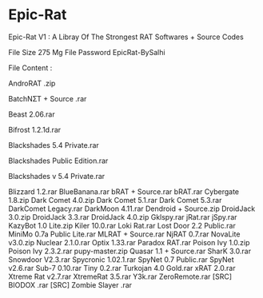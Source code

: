 # Epic-Rat
Epic-Rat V1 : A Libray Of The Strongest RAT Softwares + Source Codes


File Size 275 Mg
File Password EpicRat-BySalhi

File Content :

AndroRAT .zip

BatchNƩT + Source .rar

Beast 2.06.rar

Bifrost 1.2.1d.rar

Blackshades 5.4 Private.rar

Blackshades Public Edition.rar

Blackshades v 5.4 Private.rar

Blizzard 1.2.rar
BlueBanana.rar
bRAT + Source.rar
bRAT.rar
Cybergate 1.8.zip
Dark Comet 4.0.zip
Dark Comet 5.1.rar
Dark Comet 5.3.rar
DarkComet Legacy.rar
DarkMoon 4.11.rar
Dendroid + Source.zip
DroidJack 3.0.zip
DroidJack 3.3.rar
DroidJack 4.0.zip
Gklspy.rar
jRat.rar
jSpy.rar
KazyBot 1.0 Lite.zip
Kiler 10.0.rar
Loki Rat.rar
Lost Door 2.2 Public.rar
MiniMo 0.7a Public Lite.rar
MLRAT + Source.rar
NjRAT 0.7.rar
NovaLite v3.0.zip
Nuclear 2.1.0.rar
Optix 1.33.rar
Paradox RAT.rar
Poison Ivy 1.0.zip
Poison Ivy 2.3.2.rar
pupy-master.zip
Quasar 1.1 + Source.rar
SharK 3.0.rar
Snowdoor V2.3.rar
Spycronic 1.02.1.rar
SpyNet 0.7 Public.rar
SpyNet v2.6.rar
Sub-7 0.10.rar
Tiny 0.2.rar
Turkojan 4.0 Gold.rar
xRAT 2.0.rar
Xtreme Rat v2.7.rar
XtremeRat 3.5.rar
Y3k.rar
ZeroRemote.rar
[SRC] BIODOX .rar
[SRC] Zombie Slayer .rar
